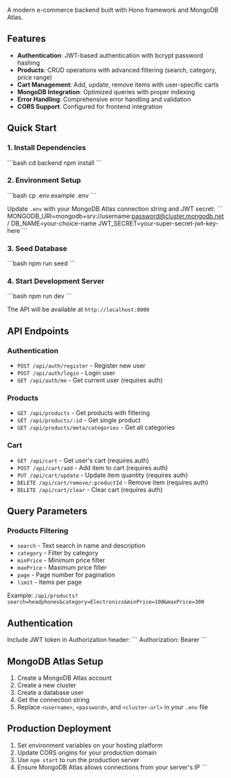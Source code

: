 A modern e-commerce backend built with Hono framework and MongoDB Atlas.

## Features

- **Authentication**: JWT-based authentication with bcrypt password hashing
- **Products**: CRUD operations with advanced filtering (search, category, price range)
- **Cart Management**: Add, update, remove items with user-specific carts
- **MongoDB Integration**: Optimized queries with proper indexing
- **Error Handling**: Comprehensive error handling and validation
- **CORS Support**: Configured for frontend integration

## Quick Start

### 1. Install Dependencies

\`\`\`bash
cd backend
npm install
\`\`\`

### 2. Environment Setup

\`\`\`bash
cp .env.example .env
\`\`\`

Update `.env` with your MongoDB Atlas connection string and JWT secret:
\`\`\`
MONGODB_URI=mongodb+srv://username:password@cluster.mongodb.net/
DB_NAME=your-choice-name
JWT_SECRET=your-super-secret-jwt-key-here
\`\`\`

### 3. Seed Database

\`\`\`bash
npm run seed
\`\`\`

### 4. Start Development Server

\`\`\`bash
npm run dev
\`\`\`

The API will be available at `http://localhost:8000`

## API Endpoints

### Authentication

- `POST /api/auth/register` - Register new user
- `POST /api/auth/login` - Login user
- `GET /api/auth/me` - Get current user (requires auth)

### Products

- `GET /api/products` - Get products with filtering
- `GET /api/products/:id` - Get single product
- `GET /api/products/meta/categories` - Get all categories

### Cart

- `GET /api/cart` - Get user's cart (requires auth)
- `POST /api/cart/add` - Add item to cart (requires auth)
- `PUT /api/cart/update` - Update item quantity (requires auth)
- `DELETE /api/cart/remove/:productId` - Remove item (requires auth)
- `DELETE /api/cart/clear` - Clear cart (requires auth)

## Query Parameters

### Products Filtering

- `search` - Text search in name and description
- `category` - Filter by category
- `minPrice` - Minimum price filter
- `maxPrice` - Maximum price filter
- `page` - Page number for pagination
- `limit` - Items per page

Example: `/api/products?search=headphones&category=Electronics&minPrice=100&maxPrice=300`

## Authentication

Include JWT token in Authorization header:
\`\`\`
Authorization: Bearer <your-jwt-token>
\`\`\`

## MongoDB Atlas Setup

1. Create a MongoDB Atlas account
2. Create a new cluster
3. Create a database user
4. Get the connection string
5. Replace `<username>`, `<password>`, and `<cluster-url>` in your `.env` file

## Production Deployment

1. Set environment variables on your hosting platform
2. Update CORS origins for your production domain
3. Use `npm start` to run the production server
4. Ensure MongoDB Atlas allows connections from your server's IP
   \`\`\`
